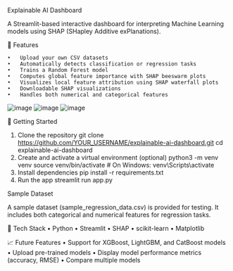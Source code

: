 Explainable AI Dashboard

A Streamlit-based interactive dashboard for interpreting Machine Learning models using SHAP (SHapley Additive exPlanations).

📌 Features

	•	Upload your own CSV datasets
	•	Automatically detects classification or regression tasks
	•	Trains a Random Forest model
	•	Computes global feature importance with SHAP beeswarm plots
	•	Visualizes local feature attribution using SHAP waterfall plots
	•	Downloadable SHAP visualizations
	•	Handles both numerical and categorical features

![image](https://github.com/user-attachments/assets/a93ed0c3-50c5-431f-b5a2-f6eeb8edfe81)
![image](https://github.com/user-attachments/assets/59db57e0-9895-467c-b372-bcc625122116)
![image](https://github.com/user-attachments/assets/b62a4d67-d8f6-4f5b-a22d-a3b088de8064)


🚀 Getting Started

1. Clone the repository
   git clone https://github.com/YOUR_USERNAME/explainable-ai-dashboard.git
cd explainable-ai-dashboard
2. Create and activate a virtual environment (optional)
   python3 -m venv venv
source venv/bin/activate  # On Windows: venv\Scripts\activate
4. Install dependencies
   pip install -r requirements.txt
5. Run the app
   streamlit run app.py

 Sample Dataset

A sample dataset (sample_regression_data.csv) is provided for testing. It includes both categorical and numerical features for regression tasks.




🔧 Tech Stack
	•	Python
	•	Streamlit
	•	SHAP
	•	scikit-learn
	•	Matplotlib

📈 Future Features
	•	Support for XGBoost, LightGBM, and CatBoost models
	•	Upload pre-trained models
	•	Display model performance metrics (accuracy, RMSE)
	•	Compare multiple models
